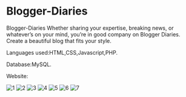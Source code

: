 # Blogger-Diaries
Blogger-Diaries Whether sharing your expertise, breaking news, or whatever’s on your mind, you’re in good company on Blogger Diaries. Create a beautiful blog that fits your style.   



Languages used:HTML,CSS,Javascript,PHP.    

Database:MySQL.

Website:

![1](https://user-images.githubusercontent.com/119427169/227557543-90a6022d-a26f-4c81-8550-a3f7a5e63e84.JPG)
![2](https://user-images.githubusercontent.com/119427169/227558743-0d4457ac-ec81-4a07-911d-b5269f5aab88.JPG)
![3](https://user-images.githubusercontent.com/119427169/227559004-ee3a8dec-fbd1-4761-8708-beb5a7e7cdba.JPG)
![4](https://user-images.githubusercontent.com/119427169/227559049-f4155754-2393-44f5-a43f-384815f905df.JPG)
![5](https://user-images.githubusercontent.com/119427169/227560653-ff5bb567-e4b1-45ce-8ce3-a61eab24d241.JPG)
![6](https://user-images.githubusercontent.com/119427169/227561517-91f78080-b43a-418a-bbd9-d54e33c2b038.JPG)
![7](https://user-images.githubusercontent.com/119427169/227561553-8da93ad7-90ec-4e42-abdb-180e94710bba.JPG)



